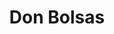 ---
id: "donbolsas"
image: 
  src: "/src/images/donbolsas_full.png"
  alt: "don bolsas web"
title: "Don Bolsas"
location: "Madrid, Spain"
year: "2020"
platform: "Shopify"
tech: "Liquid"
show_title: false
secondary_link: { text: "", href: ""}
url: "https://donbolsas.com"
description: Fully functional e-commerce based in Liquid Shopify template scripting language. 
        The site sells small plastic bags to retail stores all around Spain. With more than 5K
         users monthly and updated to the latests Dawn Shopify version. The site was developed with custom JS and specific
         demands from the client both in functionality and visual elements. The site is currently active and mantained.
---